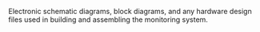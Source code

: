 Electronic schematic diagrams, block diagrams, and any hardware design files used in building and assembling the monitoring system.
